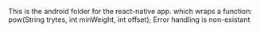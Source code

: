 This is the android folder for the react-native app. 
which wraps a function: pow(String trytes, int minWeight, int offset);
Error handling is non-existant 
